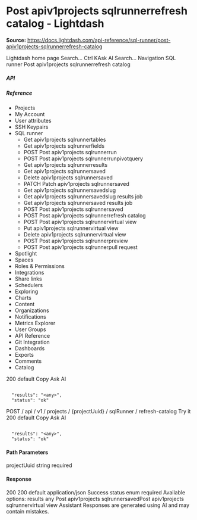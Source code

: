 # Post apiv1projects sqlrunnerrefresh catalog - Lightdash

**Source:** https://docs.lightdash.com/api-reference/sql-runner/post-apiv1projects-sqlrunnerrefresh-catalog

Lightdash home page
Search...
Ctrl KAsk AI
Search...
Navigation
SQL runner
Post apiv1projects sqlrunnerrefresh catalog
##### API


##### Reference
  * Projects
  * My Account
  * User attributes
  * SSH Keypairs
  * SQL runner
    * Get apiv1projects sqlrunnertables
    * Get apiv1projects sqlrunnerfields
    * POST
Post apiv1projects sqlrunnerrun
    * POST
Post apiv1projects sqlrunnerrunpivotquery
    * Get apiv1projects sqlrunnerresults
    * Get apiv1projects sqlrunnersaved
    * Delete apiv1projects sqlrunnersaved
    * PATCH
Patch apiv1projects sqlrunnersaved
    * Get apiv1projects sqlrunnersavedslug
    * Get apiv1projects sqlrunnersavedslug results job
    * Get apiv1projects sqlrunnersaved results job
    * POST
Post apiv1projects sqlrunnersaved
    * POST
Post apiv1projects sqlrunnerrefresh catalog
    * POST
Post apiv1projects sqlrunnervirtual view
    * Put apiv1projects sqlrunnervirtual view
    * Delete apiv1projects sqlrunnervirtual view
    * POST
Post apiv1projects sqlrunnerpreview
    * POST
Post apiv1projects sqlrunnerpull request
  * Spotlight
  * Spaces
  * Roles & Permissions
  * Integrations
  * Share links
  * Schedulers
  * Exploring
  * Charts
  * Content
  * Organizations
  * Notifications
  * Metrics Explorer
  * User Groups
  * API Reference
  * Git Integration
  * Dashboards
  * Exports
  * Comments
  * Catalog


200
default
Copy
Ask AI
```

  "results": "<any>",
  "status": "ok"

```

POST
/
api
/
v1
/
projects
/
{projectUuid}
/
sqlRunner
/
refresh-catalog
Try it
200
default
Copy
Ask AI
```

  "results": "<any>",
  "status": "ok"

```

#### Path Parameters
projectUuid
string
required
#### Response
200
200 default
application/json
Success
status
enum<string>
required
Available options: 
results
any
Post apiv1projects sqlrunnersavedPost apiv1projects sqlrunnervirtual view
Assistant
Responses are generated using AI and may contain mistakes.


